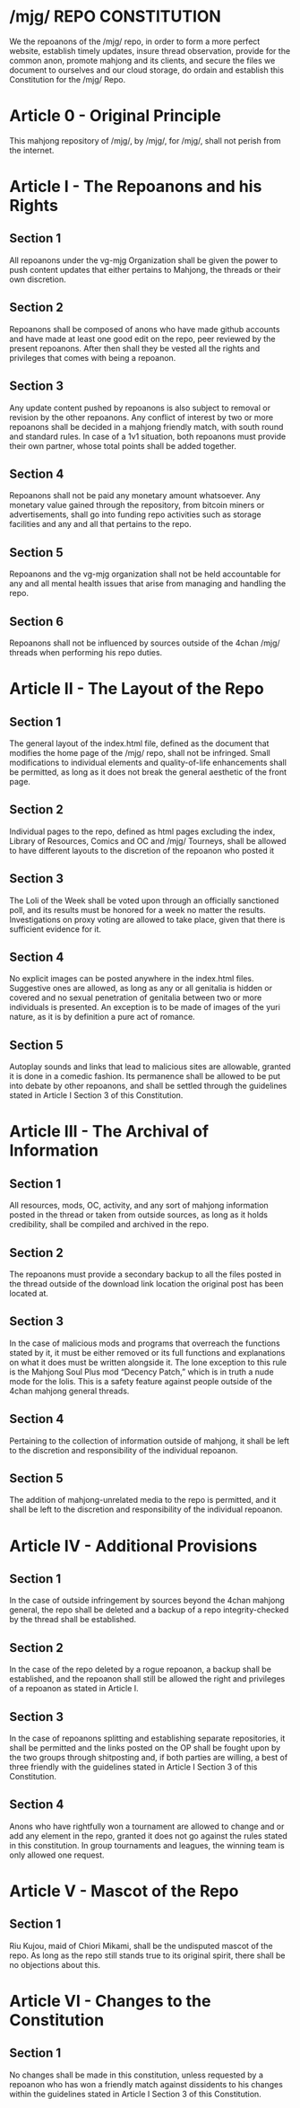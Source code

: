 
# /mjg/ REPO CONSTITUTION

We the repoanons of the /mjg/ repo, in order to form a more perfect website, establish timely updates, insure thread observation, provide for the common anon, promote mahjong and its clients, and secure the files we document to ourselves and our cloud storage, do ordain and establish this Constitution for the /mjg/ Repo.
# Article 0 - Original Principle

This mahjong repository of /mjg/, by /mjg/, for /mjg/, shall not perish from the internet.
# Article I - The Repoanons and his Rights
## Section 1
 
All repoanons under the vg-mjg Organization shall be given the power to push content updates that either pertains to Mahjong, the threads or their own discretion.
## Section 2
 
Repoanons shall be composed of anons who have made github accounts and have made at least one good edit on the repo, peer reviewed by the present repoanons. After then shall they be vested all the rights and privileges that comes with being a repoanon.
## Section 3
 
Any update content pushed by repoanons is also subject to removal or revision by the other repoanons.
Any conflict of interest by two or more repoanons shall be decided in a mahjong friendly match, with south round and standard rules.
In case of a 1v1 situation, both repoanons must provide their own partner, whose total points shall be added together.
## Section 4

Repoanons shall not be paid any monetary amount whatsoever.
Any monetary value gained through the repository, from bitcoin miners or advertisements, shall go into funding repo activities such as storage facilities and any and all that pertains to the repo.
## Section 5
 
Repoanons and the vg-mjg organization shall not be held accountable for any and all mental health issues that arise from managing and handling the repo.
## Section 6
 
Repoanons shall not be influenced by sources outside of the 4chan /mjg/ threads when performing his repo duties.
# Article II - The Layout of the Repo
## Section 1
 
The general layout of the index.html file, defined as the document that modifies the home page of the /mjg/ repo, shall not be infringed.
Small modifications to individual elements and quality-of-life enhancements shall be permitted, as long as it does not break the general aesthetic of the front page.
## Section 2
 
Individual pages to the repo, defined as html pages excluding the index, Library of Resources, Comics and OC and /mjg/ Tourneys, shall be allowed to have different layouts to the discretion of the repoanon who posted it
## Section 3
 
The Loli of the Week shall be voted upon through an officially sanctioned poll, and its results must be honored for a week no matter the results.
Investigations on proxy voting are allowed to take place, given that there is sufficient evidence for it.
## Section 4

No explicit images can be posted anywhere in the index.html files. Suggestive ones are allowed, as long as any or all genitalia is hidden or covered and no sexual penetration of genitalia between two or more individuals is presented.
An exception is to be made of images of the yuri nature, as it is by definition a pure act of romance.
## Section 5
 
Autoplay sounds and links that lead to malicious sites are allowable, granted it is done in a comedic fashion. Its permanence shall be allowed to be put into debate by other repoanons, and shall be settled through the guidelines stated in Article I Section 3 of this Constitution.
# Article III - The Archival of Information
## Section 1
 
All resources, mods, OC, activity, and any sort of mahjong information posted in the thread or taken from outside sources, as long as it holds credibility, shall be compiled and archived in the repo.
## Section 2
 
The repoanons must provide a secondary backup to all the files posted in the thread outside of the download link location the original post has been located at.
## Section 3

In the case of malicious mods and programs that overreach the functions stated by it, it must be either removed or its full functions and explanations on what it does must be written alongside it.
The lone exception to this rule is the Mahjong Soul Plus mod “Decency Patch,” which is in truth a nude mode for the lolis. This is a safety feature against people outside of the 4chan mahjong general threads.
## Section 4
 
Pertaining to the collection of information outside of mahjong, it shall be left to the discretion and responsibility of the individual repoanon.
## Section 5
 
The addition of mahjong-unrelated media to the repo is permitted, and it shall be left to the discretion and responsibility of the individual repoanon.
# Article IV - Additional Provisions
## Section 1
 
In the case of outside infringement by sources beyond the 4chan mahjong general, the repo shall be deleted and a backup of a repo integrity-checked by the thread shall be established.
## Section 2
 
In the case of the repo deleted by a rogue repoanon, a backup shall be established, and the repoanon shall still be allowed the right and privileges of a repoanon as stated in Article I.
## Section 3

In the case of repoanons splitting and establishing separate repositories, it shall be permitted and the links posted on the OP shall be fought upon by the two groups through shitposting and, if both parties are willing, a best of three friendly with the guidelines stated in Article I Section 3 of this Constitution.
## Section 4

Anons who have rightfully won a tournament are allowed to change and or add any element in the repo, granted it does not go against the rules stated in this constitution.
In group tournaments and leagues, the winning team is only allowed one request.
# Article V - Mascot of the Repo
## Section 1
 
Riu Kujou, maid of Chiori Mikami, shall be the undisputed mascot of the repo. As long as the repo still stands true to its original spirit, there shall be no objections about this.
# Article VI - Changes to the Constitution
## Section 1
 
No changes shall be made in this constitution, unless requested by a repoanon who has won a friendly match against dissidents to his changes within the guidelines stated in Article I Section 3 of this Constitution.

